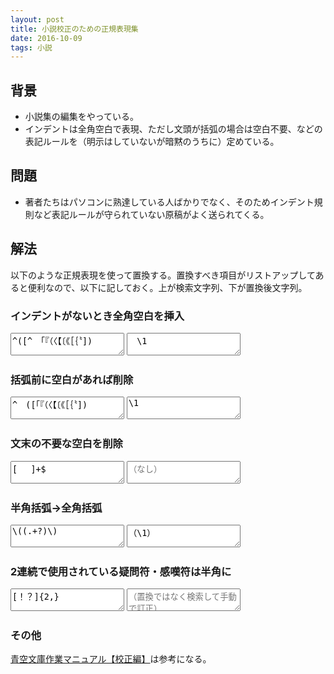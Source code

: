 ```yaml
---
layout: post
title: 小説校正のための正規表現集
date: 2016-10-09
tags: 小説
---
```


## 背景
* 小説集の編集をやっている。
* インデントは全角空白で表現、ただし文頭が括弧の場合は空白不要、などの表記ルールを（明示はしていないが暗黙のうちに）定めている。


## 問題
* 著者たちはパソコンに熟達している人ばかりでなく、そのためインデント規則など表記ルールが守られていない原稿がよく送られてくる。


## 解法
以下のような正規表現を使って置換する。置換すべき項目がリストアップしてあると便利なので、以下に記しておく。上が検索文字列、下が置換後文字列。

### インデントがないとき全角空白を挿入
<textarea onclick="this.select();">^([^　「『（〈【〔《［｛〝])</textarea>
<textarea onclick="this.select();">　\1</textarea>


### 括弧前に空白があれば削除
<textarea onclick="this.select();">^　([「『（〈【〔《［｛〝])</textarea>
<textarea onclick="this.select();">\1</textarea>


### 文末の不要な空白を削除
<textarea onclick="this.select();">[ 　]+$</textarea>
<textarea onclick="this.select();" placeholder="（なし）"></textarea>

### 半角括弧→全角括弧
<textarea onclick="this.select();">\((.+?)\)</textarea>
<textarea onclick="this.select();">（\1）</textarea>

### 2連続で使用されている疑問符・感嘆符は半角に
<textarea onclick="this.select();">[！？]{2,}</textarea>
<textarea onclick="this.select();" placeholder="（置換ではなく検索して手動で訂正）"></textarea>



### その他
[青空文庫作業マニュアル【校正編】](http://www.aozora.gr.jp/aozora-manual/index-proofreading.html#proofreading04)は参考になる。

